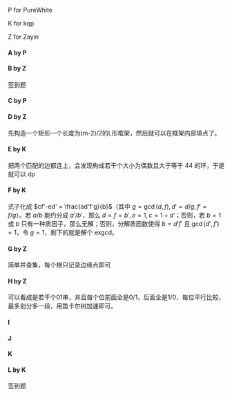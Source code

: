 P for PureWhite

K for kqp

Z for Zayin

#### A by P

#### B by Z

签到题

#### C by P

#### D by Z

先构造一个矩形一个长度为(m-2)/2的L形框架，然后就可以在框架内部填点了。

#### E by K

把两个匹配的边都连上，会发现构成若干个大小为偶数且大于等于 44 的环，于是就可以 dp

#### F by K

式子化成 $cf'-ed' = \frac{ad'f'g}{b}$（其中 $g=\gcd(d,f), d'=d/g, f'=f/g$）。若 $a/b$ 能约分成 $a'/b'$，那么 $d=f=b', e=1, c=1+a'$；否则，若 $b=1$ 或 $b$ 只有一种质因子，那么无解；否则，分解质因数使得 $b=d'f'$ 且 $\gcd(d',f')=1$，令 $g=1$，剩下的就是解个 exgcd。

#### G by Z

简单并查集，每个根只记录边缘点即可

#### H by Z

可以看成是若干个01串，并且每个位前面全是0/1，后面全是1/0，每位平行比较，最多划分多一段，用笛卡尔树加速即可。

#### I 

#### J

#### K 

#### L by K

签到题
